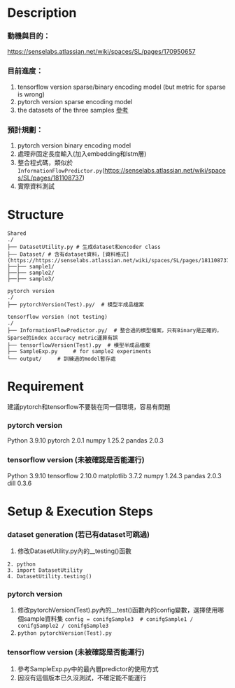 
# Description
### 動機與目的：
https://senselabs.atlassian.net/wiki/spaces/SL/pages/170950657

### 目前進度：
1. tensorflow version sparse/binary encoding model (but metric for sparse is wrong)
2. pytorch version sparse encoding model
3. the datasets of the three samples [參考](https://senselabs.atlassian.net/wiki/spaces/SL/pages/218497027)

### 預計規劃：
1. pytorch version binary encoding model
2. 處理非固定長度輸入(加入embedding和lstm層)
3. 整合程式碼，類似於`InformationFlowPredictor.py`(https://senselabs.atlassian.net/wiki/spaces/SL/pages/181108737)
4. 實際資料測試

# Structure
```
Shared
./
├── DatasetUtility.py # 生成dataset和encoder class
├── Dataset/ # 含有dataset資料，[資料格式](https://https://senselabs.atlassian.net/wiki/spaces/SL/pages/181108737)
├──├── sample1/
├──├── sample2/
├──├── sample3/

pytorch version
./
├── pytorchVersion(Test).py/  # 模型半成品檔案

tensorflow version (not testing)
./
├── InformationFlowPredictor.py/  # 整合過的模型檔案，只有Binary是正確的，Sparse的index accuracy metric運算有誤
├── tensorflowVersion(Test).py  # 模型半成品檔案
├── SampleExp.py     # for sample2 experiments
└── output/     # 訓練過的model暫存處

```

# Requirement
建議pytorch和tensorflow不要裝在同一個環境，容易有問題
### pytorch version
Python 3.9.10
pytorch 2.0.1
numpy 1.25.2
pandas 2.0.3

### tensorflow version (未被確認是否能運行)
Python 3.9.10
tensorflow 2.10.0
matplotlib 3.7.2
numpy 1.24.3
pandas 2.0.3
dill 0.3.6

# Setup & Execution Steps
### dataset generation (若已有dataset可跳過)
1. 修改DatasetUtility.py內的__testing()函數
```
2. python 
3. import DatasetUtility
4. DatasetUtility.testing()
```  


### pytorch version
1. 修改pytorchVersion(Test).py內的__test()函數內的config變數，選擇使用哪個sample資料集
`config = conifgSample3  # conifgSample1 / conifgSample2 / conifgSample3`
2. `python pytorchVersion(Test).py`

### tensorflow version (未被確認是否能運行)
1. 參考SampleExp.py中的最內層predictor的使用方式
2. 因沒有這個版本已久沒測試，不確定能不能運行


